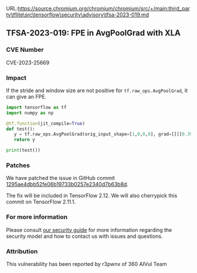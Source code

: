URL:https://source.chromium.org/chromium/chromium/src/+/main:third_party\tflite\src\tensorflow\security\advisory\tfsa-2023-019.md
## TFSA-2023-019: FPE in AvgPoolGrad with XLA

### CVE Number
CVE-2023-25669

### Impact
If the stride and window size are not positive for `tf.raw_ops.AvgPoolGrad`, it can give an FPE.

```python
import tensorflow as tf
import numpy as np

@tf.function(jit_compile=True)
def test():
   y = tf.raw_ops.AvgPoolGrad(orig_input_shape=[1,0,0,0], grad=[[[[0.39117979]]]], ksize=[1,0,0,0], strides=[1,0,0,0], padding="SAME", data_format="NCHW")
   return y

print(test())
```

### Patches
We have patched the issue in GitHub commit [1295ae4dbb52fe06b19733b0257e2340d7b63b8d](https://github.com/tensorflow/tensorflow/commit/1295ae4dbb52fe06b19733b0257e2340d7b63b8d).

The fix will be included in TensorFlow 2.12. We will also cherrypick this commit on TensorFlow 2.11.1.


### For more information
Please consult [our security guide](https://github.com/tensorflow/tensorflow/blob/master/SECURITY.md) for more information regarding the security model and how to contact us with issues and questions.


### Attribution
This vulnerability has been reported by r3pwnx of 360 AIVul Team
